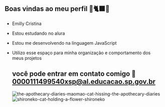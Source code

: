 ## Boas vindas ao meu perfil 🌙🐈‍⬛🌿

- Emilly Cristina 
  
- Estou estudando no alura 
- Estou me desenvolvendo na linguagem JavaScript
- Utilizo esse espaço para minha organização e comportamento dos meus projetos

  ## você pode entrar em contato comigo 📧 0000111499540xsp@al.educacao.sp.gov.br
  
  ![the-apothecary-diaries-maomao-cat-hissing-the-apothecary-diaries](https://github.com/user-attachments/assets/bd2e43fd-7cd5-408f-8bff-70ac28ad0070)![shironeko-cat-holding-a-flower-shironeko](https://github.com/user-attachments/assets/d5c5b50a-249d-4cb2-b10a-76f75238d202)


